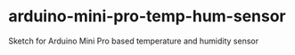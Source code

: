 # arduino-mini-pro-temp-hum-sensor
Sketch for Arduino Mini Pro based temperature and humidity sensor
